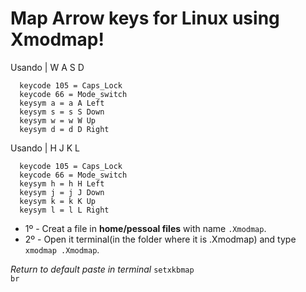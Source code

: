 # Map Arrow keys for Linux using Xmodmap!



<section>

  Usando | W A S D
```
  keycode 105 = Caps_Lock
  keycode 66 = Mode_switch  
  keysym a = a A Left
  keysym s = s S Down
  keysym w = w W Up
  keysym d = d D Right
```  
  Usando | H J K L
```
  keycode 105 = Caps_Lock
  keycode 66 = Mode_switch  
  keysym h = h H Left
  keysym j = j J Down
  keysym k = k K Up
  keysym l = l L Right
```
<ul>
<li>1º - Creat a file in <b>home/pessoal files</b> with name <code>.Xmodmap</code>.</li>
<li>2º - Open it terminal(in the folder where it is .Xmodmap) and type <code>xmodmap .Xmodmap</code>.</li>
</ul>

<i>Return to default paste in terminal</i> <code>setxkbmap br</code> 
  
</section>
